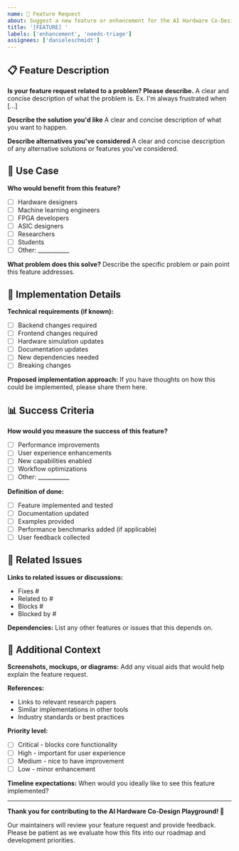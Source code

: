```yaml
---
name: 🚀 Feature Request
about: Suggest a new feature or enhancement for the AI Hardware Co-Design Playground
title: '[FEATURE] '
labels: ['enhancement', 'needs-triage']
assignees: ['danieleschmidt']
---
```


## 📋 Feature Description

**Is your feature request related to a problem? Please describe.**
A clear and concise description of what the problem is. Ex. I'm always frustrated when [...]

**Describe the solution you'd like**
A clear and concise description of what you want to happen.

**Describe alternatives you've considered**
A clear and concise description of any alternative solutions or features you've considered.

## 🎯 Use Case

**Who would benefit from this feature?**
- [ ] Hardware designers
- [ ] Machine learning engineers
- [ ] FPGA developers
- [ ] ASIC designers
- [ ] Researchers
- [ ] Students
- [ ] Other: ___________

**What problem does this solve?**
Describe the specific problem or pain point this feature addresses.

## 🔧 Implementation Details

**Technical requirements (if known):**
- [ ] Backend changes required
- [ ] Frontend changes required
- [ ] Hardware simulation updates
- [ ] Documentation updates
- [ ] New dependencies needed
- [ ] Breaking changes

**Proposed implementation approach:**
If you have thoughts on how this could be implemented, please share them here.

## 📊 Success Criteria

**How would you measure the success of this feature?**
- [ ] Performance improvements
- [ ] User experience enhancements
- [ ] New capabilities enabled
- [ ] Workflow optimizations
- [ ] Other: ___________

**Definition of done:**
- [ ] Feature implemented and tested
- [ ] Documentation updated
- [ ] Examples provided
- [ ] Performance benchmarks added (if applicable)
- [ ] User feedback collected

## 🔗 Related Issues

**Links to related issues or discussions:**
- Fixes #
- Related to #
- Blocks #
- Blocked by #

**Dependencies:**
List any other features or issues that this depends on.

## 📝 Additional Context

**Screenshots, mockups, or diagrams:**
Add any visual aids that would help explain the feature request.

**References:**
- Links to relevant research papers
- Similar implementations in other tools
- Industry standards or best practices

**Priority level:**
- [ ] Critical - blocks core functionality
- [ ] High - important for user experience
- [ ] Medium - nice to have improvement
- [ ] Low - minor enhancement

**Timeline expectations:**
When would you ideally like to see this feature implemented?

---

**Thank you for contributing to the AI Hardware Co-Design Playground! 🙏**

Our maintainers will review your feature request and provide feedback. Please be patient as we evaluate how this fits into our roadmap and development priorities.